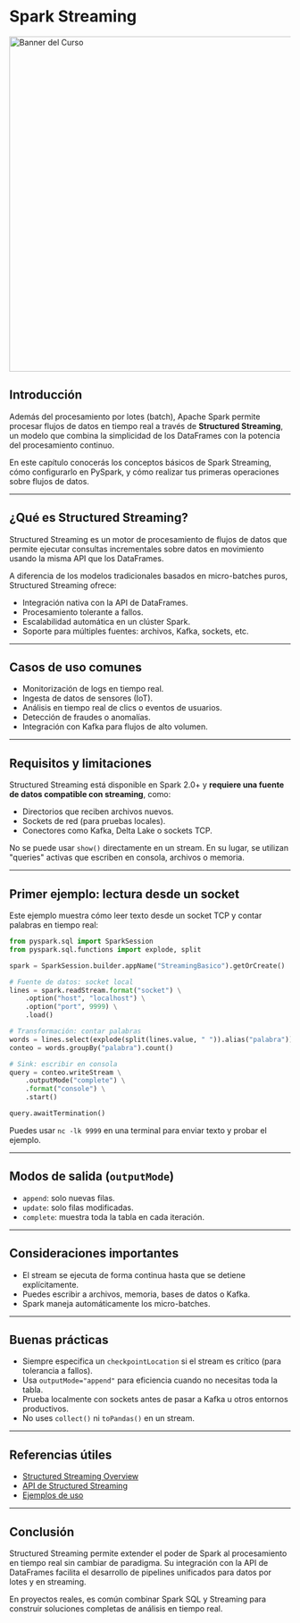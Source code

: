 
#  Spark Streaming

<img src="../images/streaming.png" alt="Banner del Curso" width="600" >


## Introducción

Además del procesamiento por lotes (batch), Apache Spark permite procesar flujos de datos en tiempo real a través de **Structured Streaming**, un modelo que combina la simplicidad de los DataFrames con la potencia del procesamiento continuo.

En este capítulo conocerás los conceptos básicos de Spark Streaming, cómo configurarlo en PySpark, y cómo realizar tus primeras operaciones sobre flujos de datos.

---

## ¿Qué es Structured Streaming?

Structured Streaming es un motor de procesamiento de flujos de datos que permite ejecutar consultas incrementales sobre datos en movimiento usando la misma API que los DataFrames.

A diferencia de los modelos tradicionales basados en micro-batches puros, Structured Streaming ofrece:

- Integración nativa con la API de DataFrames.
- Procesamiento tolerante a fallos.
- Escalabilidad automática en un clúster Spark.
- Soporte para múltiples fuentes: archivos, Kafka, sockets, etc.

---

## Casos de uso comunes

- Monitorización de logs en tiempo real.
- Ingesta de datos de sensores (IoT).
- Análisis en tiempo real de clics o eventos de usuarios.
- Detección de fraudes o anomalías.
- Integración con Kafka para flujos de alto volumen.

---

## Requisitos y limitaciones

Structured Streaming está disponible en Spark 2.0+ y **requiere una fuente de datos compatible con streaming**, como:

- Directorios que reciben archivos nuevos.
- Sockets de red (para pruebas locales).
- Conectores como Kafka, Delta Lake o sockets TCP.

No se puede usar `show()` directamente en un stream. En su lugar, se utilizan "queries" activas que escriben en consola, archivos o memoria.

---

## Primer ejemplo: lectura desde un socket

Este ejemplo muestra cómo leer texto desde un socket TCP y contar palabras en tiempo real:

```python
from pyspark.sql import SparkSession
from pyspark.sql.functions import explode, split

spark = SparkSession.builder.appName("StreamingBasico").getOrCreate()

# Fuente de datos: socket local
lines = spark.readStream.format("socket") \
    .option("host", "localhost") \
    .option("port", 9999) \
    .load()

# Transformación: contar palabras
words = lines.select(explode(split(lines.value, " ")).alias("palabra"))
conteo = words.groupBy("palabra").count()

# Sink: escribir en consola
query = conteo.writeStream \
    .outputMode("complete") \
    .format("console") \
    .start()

query.awaitTermination()
```

Puedes usar `nc -lk 9999` en una terminal para enviar texto y probar el ejemplo.

---

## Modos de salida (`outputMode`)

- `append`: solo nuevas filas.
- `update`: solo filas modificadas.
- `complete`: muestra toda la tabla en cada iteración.

---

## Consideraciones importantes

- El stream se ejecuta de forma continua hasta que se detiene explícitamente.
- Puedes escribir a archivos, memoria, bases de datos o Kafka.
- Spark maneja automáticamente los micro-batches.

---

## Buenas prácticas

- Siempre especifica un `checkpointLocation` si el stream es crítico (para tolerancia a fallos).
- Usa `outputMode="append"` para eficiencia cuando no necesitas toda la tabla.
- Prueba localmente con sockets antes de pasar a Kafka u otros entornos productivos.
- No uses `collect()` ni `toPandas()` en un stream.


---

## Referencias útiles

- [Structured Streaming Overview](https://spark.apache.org/docs/latest/structured-streaming-programming-guide.html)
- [API de Structured Streaming](https://spark.apache.org/docs/latest/api/python/reference/pyspark.sql.streaming.html)
- [Ejemplos de uso](https://spark.apache.org/docs/latest/structured-streaming-programming-guide.html#quick-example)

---

## Conclusión

Structured Streaming permite extender el poder de Spark al procesamiento en tiempo real sin cambiar de paradigma. Su integración con la API de DataFrames facilita el desarrollo de pipelines unificados para datos por lotes y en streaming.

En proyectos reales, es común combinar Spark SQL y Streaming para construir soluciones completas de análisis en tiempo real.
